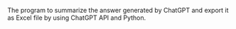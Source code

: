 The program to summarize the answer generated by ChatGPT and export it as Excel file by using ChatGPT API and Python.
